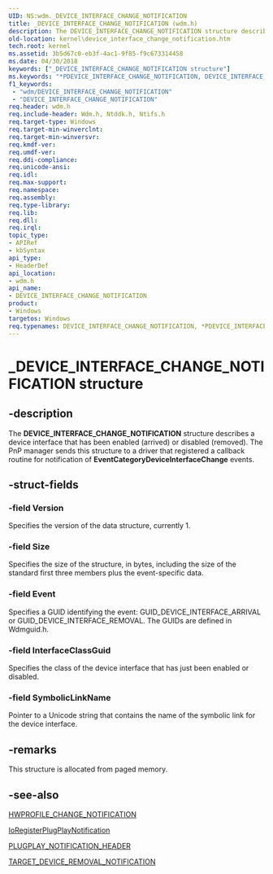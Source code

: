 ```yaml
---
UID: NS:wdm._DEVICE_INTERFACE_CHANGE_NOTIFICATION
title: _DEVICE_INTERFACE_CHANGE_NOTIFICATION (wdm.h)
description: The DEVICE_INTERFACE_CHANGE_NOTIFICATION structure describes a device interface that has been enabled (arrived) or disabled (removed).
old-location: kernel\device_interface_change_notification.htm
tech.root: kernel
ms.assetid: 3b5d67c0-eb3f-4ac1-9f85-f9c673314458
ms.date: 04/30/2018
keywords: ["_DEVICE_INTERFACE_CHANGE_NOTIFICATION structure"]
ms.keywords: "*PDEVICE_INTERFACE_CHANGE_NOTIFICATION, DEVICE_INTERFACE_CHANGE_NOTIFICATION, DEVICE_INTERFACE_CHANGE_NOTIFICATION structure [Kernel-Mode Driver Architecture], PDEVICE_INTERFACE_CHANGE_NOTIFICATION, PDEVICE_INTERFACE_CHANGE_NOTIFICATION structure pointer [Kernel-Mode Driver Architecture], _DEVICE_INTERFACE_CHANGE_NOTIFICATION, kernel.device_interface_change_notification, kstruct_a_43e52fa7-54ee-49bd-b822-4daf39ebcdc2.xml, wdm/DEVICE_INTERFACE_CHANGE_NOTIFICATION, wdm/PDEVICE_INTERFACE_CHANGE_NOTIFICATION"
f1_keywords:
 - "wdm/DEVICE_INTERFACE_CHANGE_NOTIFICATION"
 - "DEVICE_INTERFACE_CHANGE_NOTIFICATION"
req.header: wdm.h
req.include-header: Wdm.h, Ntddk.h, Ntifs.h
req.target-type: Windows
req.target-min-winverclnt: 
req.target-min-winversvr: 
req.kmdf-ver: 
req.umdf-ver: 
req.ddi-compliance: 
req.unicode-ansi: 
req.idl: 
req.max-support: 
req.namespace: 
req.assembly: 
req.type-library: 
req.lib: 
req.dll: 
req.irql: 
topic_type:
- APIRef
- kbSyntax
api_type:
- HeaderDef
api_location:
- wdm.h
api_name:
- DEVICE_INTERFACE_CHANGE_NOTIFICATION
product:
- Windows
targetos: Windows
req.typenames: DEVICE_INTERFACE_CHANGE_NOTIFICATION, *PDEVICE_INTERFACE_CHANGE_NOTIFICATION
---
```


# _DEVICE_INTERFACE_CHANGE_NOTIFICATION structure


## -description


The <b>DEVICE_INTERFACE_CHANGE_NOTIFICATION</b> structure describes a device interface that has been enabled (arrived) or disabled (removed). The PnP manager sends this structure to a driver that registered a callback routine for notification of <b>EventCategoryDeviceInterfaceChange</b> events.


## -struct-fields




### -field Version

Specifies the version of the data structure, currently 1. 


### -field Size

Specifies the size of the structure, in bytes, including the size of the standard first three members plus the event-specific data. 


### -field Event

Specifies a GUID identifying the event:  GUID_DEVICE_INTERFACE_ARRIVAL or GUID_DEVICE_INTERFACE_REMOVAL. The GUIDs are defined in Wdmguid.h. 


### -field InterfaceClassGuid

Specifies the class of the device interface that has just been enabled or disabled.


### -field SymbolicLinkName

Pointer to a Unicode string that contains the name of the symbolic link for the device interface. 


## -remarks



This structure is allocated from paged memory.




## -see-also




<a href="https://docs.microsoft.com/windows-hardware/drivers/ddi/wdm/ns-wdm-_hwprofile_change_notification">HWPROFILE_CHANGE_NOTIFICATION</a>



<a href="https://docs.microsoft.com/windows-hardware/drivers/ddi/wdm/nf-wdm-ioregisterplugplaynotification">IoRegisterPlugPlayNotification</a>



<a href="https://docs.microsoft.com/windows-hardware/drivers/ddi/wdm/ns-wdm-_plugplay_notification_header">PLUGPLAY_NOTIFICATION_HEADER</a>



<a href="https://docs.microsoft.com/windows-hardware/drivers/ddi/wdm/ns-wdm-_target_device_removal_notification">TARGET_DEVICE_REMOVAL_NOTIFICATION</a>
 

 

